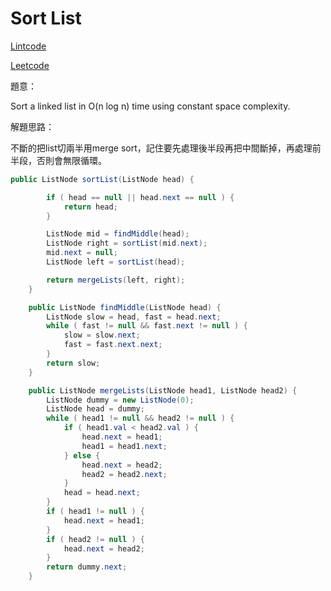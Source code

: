# Sort List
[Lintcode](http://www.lintcode.com/en/problem/sort-list/)

[Leetcode](https://leetcode.com/problems/sort-list/)

題意：

Sort a linked list in O(n log n) time using constant space complexity.


解題思路：

不斷的把list切兩半用merge sort，記住要先處理後半段再把中間斷掉，再處理前半段，否則會無限循環。
```java
public ListNode sortList(ListNode head) {

        if ( head == null || head.next == null ) {
            return head;
        }

        ListNode mid = findMiddle(head);
        ListNode right = sortList(mid.next);
        mid.next = null;
        ListNode left = sortList(head);

        return mergeLists(left, right);
    }

    public ListNode findMiddle(ListNode head) {
        ListNode slow = head, fast = head.next;
        while ( fast != null && fast.next != null ) {
            slow = slow.next;
            fast = fast.next.next;
        }
        return slow;
    }

    public ListNode mergeLists(ListNode head1, ListNode head2) {
        ListNode dummy = new ListNode(0);
        ListNode head = dummy;
        while ( head1 != null && head2 != null ) {
            if ( head1.val < head2.val ) {
                head.next = head1;
                head1 = head1.next;
            } else {
                head.next = head2;
                head2 = head2.next;
            }
            head = head.next;
        }
        if ( head1 != null ) {
            head.next = head1;
        }
        if ( head2 != null ) {
            head.next = head2;
        }
        return dummy.next;
    }
```
